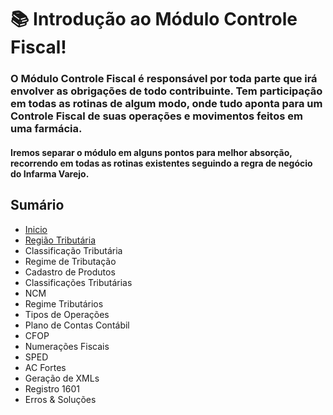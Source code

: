 # 📚 Introdução ao Módulo Controle Fiscal!

### O Módulo Controle Fiscal é responsável por toda parte que irá envolver as obrigações de todo contribuinte. Tem participação em todas as rotinas de algum modo, onde tudo aponta para um Controle Fiscal de suas operações e movimentos feitos em uma farmácia.

#### Iremos separar o módulo em alguns pontos para melhor absorção, recorrendo em todas as rotinas existentes seguindo a regra de negócio do Infarma Varejo.

## Sumário
- [Inicio](#introduçãoFiscal.md)
- [Região Tributária](#regiãoTributária.md)
- Classificação Tributária
- Regime de Tributação
- Cadastro de Produtos 
- Classificações Tributárias
- NCM
- Regime Tributários
- Tipos de Operações
- Plano de Contas Contábil
- CFOP
- Numerações Fiscais
- SPED
- AC Fortes
- Geração de XMLs
- Registro 1601
- Erros & Soluções